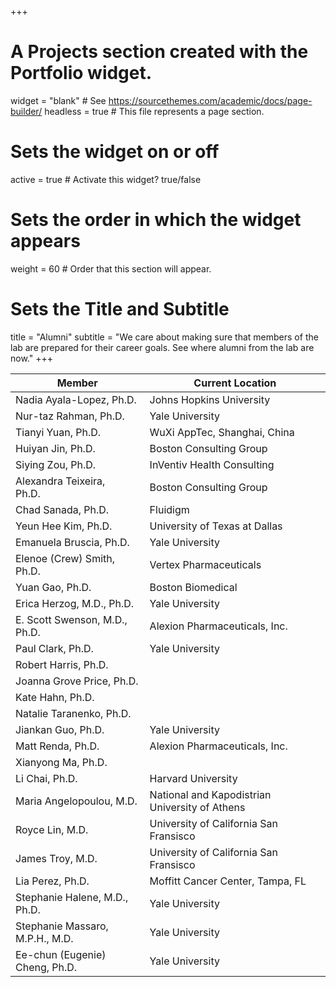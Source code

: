 +++
# A Projects section created with the Portfolio widget.
widget = "blank"  # See https://sourcethemes.com/academic/docs/page-builder/
headless = true  # This file represents a page section.

# Sets the widget on or off
active = true  # Activate this widget? true/false

# Sets the order in which the widget appears
weight = 60  # Order that this section will appear.

# Sets the Title and Subtitle
title = "Alumni"
subtitle = "We care about making sure that members of the lab are prepared for their career goals. See where alumni from the lab are now."
+++

|   Member   |   Current Location  |
| --- | ---  |
| Nadia Ayala-Lopez, Ph.D. | Johns Hopkins University |
| Nur-taz Rahman, Ph.D. | Yale University |
| Tianyi Yuan, Ph.D.     | WuXi AppTec, Shanghai, China |
| Huiyan Jin, Ph.D.     | Boston Consulting Group |
| Siying Zou, Ph.D.     | InVentiv Health Consulting |
| Alexandra Teixeira, Ph.D.     | Boston Consulting Group |
| Chad Sanada, Ph.D.     | Fluidigm |
| Yeun Hee Kim, Ph.D.    | University of Texas at Dallas |
| Emanuela Bruscia, Ph.D. | Yale University |
| Elenoe (Crew) Smith, Ph.D. | Vertex Pharmaceuticals |
| Yuan Gao, Ph.D. | Boston Biomedical |
| Erica Herzog, M.D., Ph.D. | Yale University |
| E. Scott Swenson, M.D., Ph.D. | Alexion Pharmaceuticals, Inc. |
| Paul Clark, Ph.D. | Yale University |
| Robert Harris, Ph.D. |  |
| Joanna Grove Price, Ph.D. |  |
| Kate Hahn, Ph.D. |  |
| Natalie Taranenko, Ph.D. |  |
| Jiankan Guo, Ph.D. | Yale University |
| Matt Renda, Ph.D. |  Alexion Pharmaceuticals, Inc.|
| Xianyong Ma, Ph.D. |  |
| Li Chai, Ph.D. | Harvard University |
| Maria Angelopoulou, M.D. | National and Kapodistrian University of Athens |
| Royce Lin, M.D. | University of California San Fransisco |
| James Troy, M.D. | University of California San Fransisco |
| Lia Perez, Ph.D. | Moffitt Cancer Center, Tampa, FL |
| Stephanie Halene, M.D., Ph.D. | Yale University |
| Stephanie Massaro, M.P.H., M.D. | Yale University |
| Ee-chun (Eugenie) Cheng, Ph.D. | Yale University |
